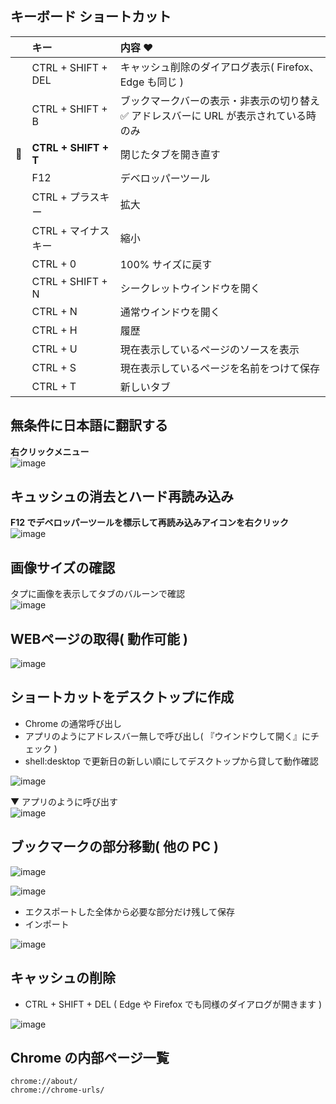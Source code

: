 ## キーボード ショートカット

|  | キー | 内容 ♥
| :--- | :--- | :--- 
|  | CTRL + SHIFT + DEL | キャッシュ削除のダイアログ表示( Firefox、Edge も同じ )
|  | CTRL + SHIFT + B | ブックマークバーの表示・非表示の切り替え<br>✅ アドレスバーに URL が表示されている時のみ
| 🔴 | **CTRL + SHIFT + T** | 閉じたタブを開き直す
|  | F12 | デベロッパーツール
|  | CTRL + プラスキー | 拡大
|  | CTRL + マイナスキー | 縮小
|  | CTRL + 0 | 100% サイズに戻す
|  | CTRL + SHIFT + N | シークレットウインドウを開く
|  | CTRL + N | 通常ウインドウを開く
|  | CTRL + H | 履歴
|  | CTRL + U | 現在表示しているページのソースを表示
|  | CTRL + S | 現在表示しているページを名前をつけて保存
|  | CTRL + T | 新しいタブ


## 無条件に日本語に翻訳する
**右クリックメニュー**\
![image](https://github.com/winofsql/subject/assets/1501327/77b1cb81-af1a-40b3-920c-43dbe0554e3f)

## キュッシュの消去とハード再読み込み
**F12 でデベロッパーツールを標示して再読み込みアイコンを右クリック**\
![image](https://github.com/winofsql/subject/assets/1501327/37e7111c-e562-4d4a-8b1d-b0d73dab84ae)

## 画像サイズの確認
タプに画像を表示してタブのバルーンで確認\
![image](https://user-images.githubusercontent.com/1501327/145758172-fbb78b11-1ec6-466c-883d-7095bcdeb158.png)

## WEBページの取得( 動作可能 )
![image](https://user-images.githubusercontent.com/1501327/159196113-f689e29b-093a-4086-b3ae-fcece7538620.png)

## ショートカットをデスクトップに作成
- Chrome の通常呼び出し
- アプリのようにアドレスバー無しで呼び出し( 『ウインドウして開く』にチェック )
- shell:desktop で更新日の新しい順にしてデスクトップから貸して動作確認

![image](https://user-images.githubusercontent.com/1501327/159196164-26245e8b-d6aa-4ce4-9956-ae6e012fa248.png)

▼ アプリのように呼び出す\
![image](https://user-images.githubusercontent.com/1501327/159151474-5cd06b5e-2387-4fac-87f2-1daffd68c35a.png)

## ブックマークの部分移動( 他の PC )
![image](https://user-images.githubusercontent.com/1501327/159196804-89582f06-fd8b-486b-aa39-ec6829b02397.png)

![image](https://user-images.githubusercontent.com/1501327/159151598-68dc7517-3415-47b4-87f0-f4060f55a3b3.png)

- エクスポートした全体から必要な部分だけ残して保存
- インポート

![image](https://user-images.githubusercontent.com/1501327/159151794-1f3c948f-e143-4c12-87f5-ec6c2d1bd961.png)


## キャッシュの削除

- CTRL + SHIFT + DEL ( Edge や Firefox でも同様のダイアログが開きます )

![image](https://user-images.githubusercontent.com/1501327/159152522-3d0b96a7-31fc-43f3-917d-2b6b98045a28.png)



## Chrome の内部ページ一覧
```
chrome://about/
chrome://chrome-urls/
```



